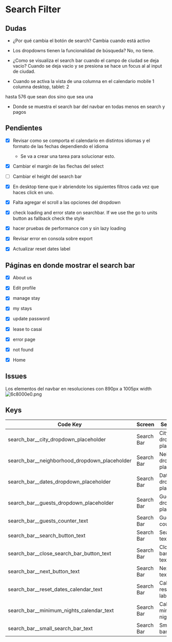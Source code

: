 # Search Filter

## Dudas
- ¿Por qué cambia el botón de search?
Cambia cuando está activo

- Los dropdowns tienen la funcionalidad de búsqueda?
No, no tiene.

- ¿Como se visualiza el search bar cuando el campo de ciudad se deja vacio?
Cuando se deja vacio y se presiona se hace un focus al al input de ciudad.

- Cuando se activa la vista de una columna en el calendario
mobile 1 columna
desktop, tablet: 2

hasta 576 que sean dos sino que sea una

- Donde se muestra el search bar del navbar
en todas menos en search y pagos



## Pendientes

- [x] Revisar como se comporta el calendario en distintos idiomas y el formato de las fechas dependiendo el idioma
  - Se va a crear una tarea para solucionar esto.
- [x] Cambiar el margin de las flechas del select
- [ ] Cambiar el height del search bar
- [x] En desktop tiene que ir abriendote los siguientes filtros cada vez que haces click en uno.
- [x] Falta agregar el scroll a las opciones del dropdown
- [x] check loading and error state on searchbar. If we use the go to units button as fallback check the style
- [x] hacer pruebas de performance con y sin lazy loading
- [x] Revisar error en consola sobre export
- [x] Actualizar reset dates label


## Páginas en donde mostrar el search bar
- [x] About us
- [x] Edit profile
- [x] manage stay
- [x] my stays
- [x] update password
- [x] lease to casai
- [x] error page
- [x] not found
- [x] Home


## Issues
Los elementos del navbar en resoluciones con 890px a 1005px width
![6c8000e0.png](:storage/017db0cf-fb28-48bc-852f-62ec10eeae91/6c8000e0.png)


## Keys

|                   Code Key                    |   Screen   |           Section/Title           |      en              |
|-----------------------------------------------|------------|-----------------------------------|----------------------|
| search_bar__city_dropdown_placeholder         | Search Bar | City dropdown placeholder         | Select City          |
| search_bar__neighborhood_dropdown_placeholder | Search Bar | Neighborhood dropdown placeholder | Neighborhood         |
| search_bar__dates_dropdown_placeholder        | Search Bar | Dates dropdown placeholder        | Check In - Check Out |
| search_bar__guests_dropdown_placeholder       | Search Bar | Guests dropdown placeholder       | {{guests} guests     |
| search_bar__guests_counter_text               | Search Bar | Guests counter text               | Guests               |
| search_bar__search_button_text                | Search Bar | Search button text                | Search               |
| search_bar__close_search_bar_button_text      | Search Bar | Close search bar button text      | Close search bar     |
| search_bar__next_button_text                  | Search Bar | Next button text                  | Next                 |
| search_bar__reset_dates_calendar_text         | Search Bar | Calendar reset dates label        | Reset Dates          |
| search_bar__minimum_nights_calendar_text      | Search Bar | Calendar minimum nights Label     | Minimum nights vary  |
| search_bar__small_search_bar_text             | Search Bar | Small search bar text             | Find your next stay  |

